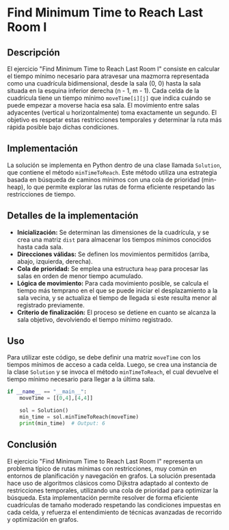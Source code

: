 # Find Minimum Time to Reach Last Room I

## Descripción

El ejercicio "Find Minimum Time to Reach Last Room I" consiste en calcular el tiempo mínimo necesario para atravesar una mazmorra representada como una cuadrícula bidimensional, desde la sala (0, 0) hasta la sala situada en la esquina inferior derecha (n - 1, m - 1). Cada celda de la cuadrícula tiene un tiempo mínimo `moveTime[i][j]` que indica cuándo se puede empezar a moverse hacia esa sala. El movimiento entre salas adyacentes (vertical u horizontalmente) toma exactamente un segundo. El objetivo es respetar estas restricciones temporales y determinar la ruta más rápida posible bajo dichas condiciones.

## Implementación

La solución se implementa en Python dentro de una clase llamada `Solution`, que contiene el método `minTimeToReach`. Este método utiliza una estrategia basada en búsqueda de caminos mínimos con una cola de prioridad (min-heap), lo que permite explorar las rutas de forma eficiente respetando las restricciones de tiempo.

## Detalles de la implementación

- **Inicialización:** Se determinan las dimensiones de la cuadrícula, y se crea una matriz `dist` para almacenar los tiempos mínimos conocidos hasta cada sala.
- **Direcciones válidas:** Se definen los movimientos permitidos (arriba, abajo, izquierda, derecha).
- **Cola de prioridad:** Se emplea una estructura `heap` para procesar las salas en orden de menor tiempo acumulado.
- **Lógica de movimiento:** Para cada movimiento posible, se calcula el tiempo más temprano en el que se puede iniciar el desplazamiento a la sala vecina, y se actualiza el tiempo de llegada si este resulta menor al registrado previamente.
- **Criterio de finalización:** El proceso se detiene en cuanto se alcanza la sala objetivo, devolviendo el tiempo mínimo registrado.

## Uso

Para utilizar este código, se debe definir una matriz `moveTime` con los tiempos mínimos de acceso a cada celda. Luego, se crea una instancia de la clase `Solution` y se invoca el método `minTimeToReach`, el cual devuelve el tiempo mínimo necesario para llegar a la última sala.

```python
if __name__ == "__main__":
    moveTime = [[0,4],[4,4]]

    sol = Solution()
    min_time = sol.minTimeToReach(moveTime)
    print(min_time)  # Output: 6
```

## Conclusión

El ejercicio "Find Minimum Time to Reach Last Room I" representa un problema típico de rutas mínimas con restricciones, muy común en entornos de planificación y navegación en grafos. La solución presentada hace uso de algoritmos clásicos como Dijkstra adaptado al contexto de restricciones temporales, utilizando una cola de prioridad para optimizar la búsqueda. Esta implementación permite resolver de forma eficiente cuadrículas de tamaño moderado respetando las condiciones impuestas en cada celda, y refuerza el entendimiento de técnicas avanzadas de recorrido y optimización en grafos.
